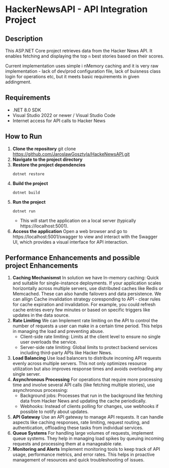 # HackerNewsAPI - API Integration Project

## Description
This ASP.NET Core project retrieves data from the Hacker News API. It enables fetching and displaying the top `n` best stories based on their scores.

Current implementation uses simple i nMemory caching and it is very raw implementation - lack of dev/prod configuration file, lack of buisness class login for operations etc, but it meets basic requirements in given addingment.

## Requirements

* .NET 8.0 SDK
* Visual Studio 2022 or newer / Visual Studio Code
* Internet access for API calls to Hacker News

## How to Run

1. **Clone the repository**
    git clone https://github.com/JaroslawGosztyla/HackeNewsAPI.git
2. **Navigate to the project directory**
3. **Restore the project dependencies**
    ```console
    dotnet restore
    ``` 
5. **Build the project**
   ```console
   dotnet build
   ```
6. **Run the project**
   ```console
   dotnet run
   ```
   - This will start the application on a local server (typically https://localhost:5001).
7. **Access the application**
    Open a web browser and go to https://localhost:5001/swagger to view and interact with the Swagger UI, which provides a visual interface for API interaction.

## Performance Enhancements and possible project Enhancements
1.  **Caching Mechanismst**
    In solution we have In-memory caching: Quick and suitable for single-instance deployments.  If your application scales horizontally across multiple servers, use distributed caches like Redis or Memcached. These can also handle failovers and data persistence.
    We can allign Cache invalidation strategy coresponding to API - clear rules for cache expiration and invalidation. For example, you could refresh cache entries every few minutes or based on specific triggers like updates in the data source.
2. **Rate Limiting**
    We can Implement rate limiting on the API to control the number of requests a user can make in a certain time period. This helps in managing the load and preventing abuse.
    * Client-side rate limiting: Limits at the client level to ensure no single user overloads the service.
    * Server-side rate limiting: Global limits to protect backend services including third-party APIs like Hacker News.
3. **Load Balancing**
    Use load balancers to distribute incoming API requests evenly across multiple servers. This not only optimizes resource utilization but also improves response times and avoids overloading any single server.
4. **Asynchronous Processing**
    For operations that require more processing time and involve several API calls (like fetching multiple stories), use asynchronous processing:
    * Background jobs: Processes that run in the background like fetching data from Hacker News and updating the cache periodically.
    * Webhooks: Instead of clients polling for changes, use webhooks if possible to notify about updates.
5. **API Gateway**
    Use an API gateway to manage API requests. It can handle aspects like caching responses, rate limiting, request routing, and authentication, offloading these tasks from individual services.
6. **Queue Systems**
    For handling large volumes of requests, implement queue systems. They help in managing load spikes by queuing incoming requests and processing them at a manageable rate.
7. **Monitoring and Alerts**
    Implement monitoring tools to keep track of API usage, performance metrics, and error rates. This helps in proactive management of resources and quick troubleshooting of issues.


